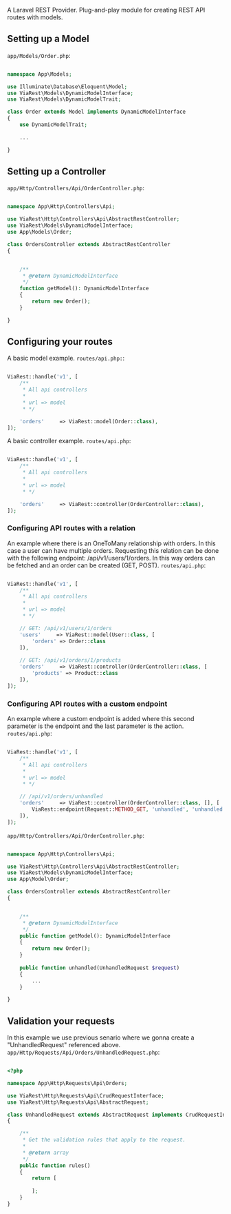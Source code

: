 A Laravel REST Provider. Plug-and-play module for creating REST API routes with models.

## Setting up a Model

`app/Models/Order.php`:
```php

namespace App\Models;

use Illuminate\Database\Eloquent\Model;
use ViaRest\Models\DynamicModelInterface;
use ViaRest\Models\DynamicModelTrait;

class Order extends Model implements DynamicModelInterface
{
    use DynamicModelTrait;
    
    ...

}


```

## Setting up a Controller

`app/Http/Controllers/Api/OrderController.php`:
```php

namespace App\Http\Controllers\Api;

use ViaRest\Http\Controllers\Api\AbstractRestController;
use ViaRest\Models\DynamicModelInterface;
use App\Models\Order;

class OrdersController extends AbstractRestController
{


    /**
     * @return DynamicModelInterface
     */
    function getModel(): DynamicModelInterface
    {
        return new Order();
    }

}


```

## Configuring your routes

A basic model example. `routes/api.php:`:

```php

ViaRest::handle('v1', [
    /**
     * All api controllers
     *
     * url => model
     * */

    'orders'     => ViaRest::model(Order::class),
]);


```

A basic controller example. `routes/api.php`:

```php

ViaRest::handle('v1', [
    /**
     * All api controllers
     *
     * url => model
     * */

    'orders'     => ViaRest::controller(OrderController::class),
]);


```

### Configuring API routes with a relation

An example where there is an OneToMany relationship with orders. In this case a user can have multiple orders. Requesting this relation can be done with the following endpoint: /api/v1/users/1/orders. In this way orders can be fetched and an order can be created (GET, POST). `routes/api.php`:

```php

ViaRest::handle('v1', [
    /**
     * All api controllers
     *
     * url => model
     * */

    // GET: /api/v1/users/1/orders
    'users'     => ViaRest::model(User::class, [
        'orders' => Order::class
    ]),
    
    // GET: /api/v1/orders/1/products
    'orders'     => ViaRest::controller(OrderController::class, [
        'products' => Product::class
    ]),
]);


```

### Configuring API routes with a custom endpoint

An example where a custom endpoint is added where this second parameter is the endpoint and the last parameter is the action. `routes/api.php`:

```php

ViaRest::handle('v1', [
    /**
     * All api controllers
     *
     * url => model
     * */

    // /api/v1/orders/unhandled
    'orders'     => ViaRest::controller(OrderController::class, [], [
        ViaRest::endpoint(Request::METHOD_GET, 'unhandled', 'unhandled')
    ]),
]);


```

`app/Http/Controllers/Api/OrderController.php`:

```php

namespace App\Http\Controllers\Api;

use ViaRest\Http\Controllers\Api\AbstractRestController;
use ViaRest\Models\DynamicModelInterface;
use App\Model\Order;

class OrdersController extends AbstractRestController
{


    /**
     * @return DynamicModelInterface
     */
    public function getModel(): DynamicModelInterface
    {
        return new Order();
    }
    
    public function unhandled(UnhandledRequest $request)
    {
        ...
    }

}


```

## Validation your requests

In this example we use previous senario where we gonna create a "UnhandledRequest" referenced above. `app/Http/Requests/Api/Orders/UnhandledRequest.php`:

```php

<?php

namespace App\Http\Requests\Api\Orders;

use ViaRest\Http\Requests\Api\CrudRequestInterface;
use ViaRest\Http\Requests\Api\AbstractRequest;

class UnhandledRequest extends AbstractRequest implements CrudRequestInterface
{

    /**
     * Get the validation rules that apply to the request.
     *
     * @return array
     */
    public function rules()
    {
        return [
            
        ];
    }
}



```
